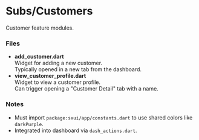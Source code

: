 # Subs/Customers

Customer feature modules.

### Files
- **add_customer.dart**  
  Widget for adding a new customer.  
  Typically opened in a new tab from the dashboard.
- **view_customer_profile.dart**  
  Widget to view a customer profile.  
  Can trigger opening a "Customer Detail" tab with a name.

### Notes
- Must import `package:sxui/app/constants.dart` to use shared colors like `darkPurple`.
- Integrated into dashboard via `dash_actions.dart`.
